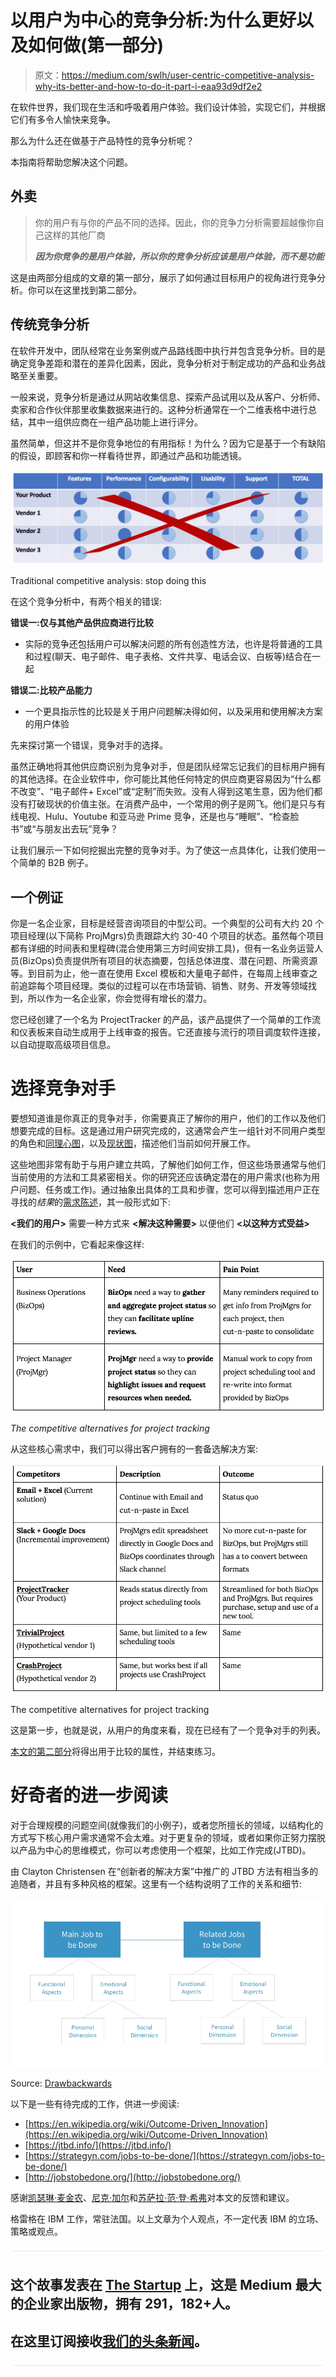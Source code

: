 # 以用户为中心的竞争分析:为什么更好以及如何做(第一部分)

> 原文：<https://medium.com/swlh/user-centric-competitive-analysis-why-its-better-and-how-to-do-it-part-i-eaa93d9df2e2>

在软件世界，我们现在生活和呼吸着用户体验。我们设计体验，实现它们，并根据它们有多令人愉快来竞争。

那么为什么还在做基于产品特性的竞争分析呢？

本指南将帮助您解决这个问题。

## 外卖

> 你的用户有与你的产品不同的选择。因此，你的竞争力分析需要超越像你自己这样的其他厂商
> 
> ***因为你竞争的是用户体验，所以你的竞争分析应该是用户体验，而不是功能***

这是由两部分组成的文章的第一部分，展示了如何通过目标用户的视角进行竞争分析。你可以在这里找到第二部分。

## **传统竞争分析**

在软件开发中，团队经常在业务案例或产品路线图中执行并包含竞争分析。目的是确定竞争差距和潜在的差异化因素，因此，竞争分析对于制定成功的产品和业务战略至关重要。

一般来说，竞争分析是通过从网站收集信息、探索产品试用以及从客户、分析师、卖家和合作伙伴那里收集数据来进行的。这种分析通常在一个二维表格中进行总结，其中一组供应商在一组产品功能上进行评分。

虽然简单，但这并不是你竞争地位的有用指标！为什么？因为它是基于一个有缺陷的假设，即顾客和你一样看待世界，即通过产品和功能透镜。

![](img/e99a563a2069c823d6e6609390a78d3e.png)

Traditional competitive analysis: stop doing this

在这个竞争分析中，有两个相关的错误:

**错误一:仅与其他产品供应商进行比较**

*   实际的竞争还包括用户可以解决问题的所有创造性方法，也许是将普通的工具和过程(聊天、电子邮件、电子表格、文件共享、电话会议、白板等)结合在一起

**错误二:比较产品能力**

*   一个更具指示性的比较是关于用户问题解决得如何，以及采用和使用解决方案的用户体验

先来探讨第一个错误，竞争对手的选择。

虽然正确地将其他供应商识别为竞争对手，但是团队经常忘记我们的目标用户拥有的其他选择。在企业软件中，你可能比其他任何特定的供应商更容易因为“什么都不改变”、“电子邮件+ Excel”或“定制”而失败。没有人得到这笔生意，因为他们都没有打破现状的价值主张。在消费产品中，一个常用的例子是网飞。他们是只与有线电视、Hulu、Youtube 和亚马逊 Prime 竞争，还是也与“睡眠”、“检查脸书”或“与朋友出去玩”竞争？

让我们展示一下如何挖掘出完整的竞争对手。为了使这一点具体化，让我们使用一个简单的 B2B 例子。

## 一个例证

你是一名企业家，目标是经营咨询项目的中型公司。一个典型的公司有大约 20 个项目经理(以下简称 ProjMgrs)负责跟踪大约 30-40 个项目的状态。虽然每个项目都有详细的时间表和里程碑(混合使用第三方时间安排工具)，但有一名业务运营人员(BizOps)负责提供所有项目的状态摘要，包括总体进度、潜在问题、所需资源等。到目前为止，他一直在使用 Excel 模板和大量电子邮件，在每周上线审查之前追踪每个项目经理。类似的过程可以在市场营销、销售、财务、开发等领域找到，所以作为一名企业家，你会觉得有增长的潜力。

您已经创建了一个名为 ProjectTracker 的产品，该产品提供了一个简单的工作流和仪表板来自动生成用于上线审查的报告。它还直接与流行的项目调度软件连接，以自动提取高级项目信息。

# 选择竞争对手

要想知道谁是你真正的竞争对手，你需要真正了解你的用户，他们的工作以及他们想要完成的目标。这是通过用户研究完成的，这通常会产生一组针对不同用户类型的角色和[同理心图](https://www.ibm.com/design/thinking/activities/empathy-map)，以及[现状图](https://www.ibm.com/design/thinking/activities/scenario-map)，描述他们当前如何开展工作。

这些地图非常有助于与用户建立共鸣，了解他们如何工作，但这些场景通常与他们当前使用的方法和工具紧密相关。你的研究还应该确定潜在的用户需求(也称为用户问题、任务或工作)。通过抽象出具体的工具和步骤，您可以得到描述用户正在寻找的*结果*的[需求陈述](https://www.ibm.com/design/thinking/activities/needs-statements)，其一般形式如下:

**<我们的用户>** 需要一种方式来 **<解决这种需要>** 以便他们 **<以这种方式受益>**

在我们的示例中，它看起来像这样:

![](img/fce26a06f8d71a229a4ed897c5f2d776.png)

*The competitive alternatives for project tracking*

从这些核心需求中，我们可以得出客户拥有的一套备选解决方案:

![](img/70c1f602bb06a7131f90d733d5673b08.png)

The competitive alternatives for project tracking

这是第一步，也就是说，从用户的角度来看，现在已经有了一个竞争对手的列表。

[本文的第二部分](/@greger_ottosson/user-centric-competitive-analysis-why-its-better-and-how-to-do-it-part-ii-3c66866e5f15)将得出用于比较的属性，并结束练习。

# 好奇者的进一步阅读

对于合理规模的问题空间(就像我们的小例子)，或者您所擅长的领域，以结构化的方式写下核心用户需求通常不会太难。对于更复杂的领域，或者如果你正努力摆脱以产品为中心的思维模式，你可以考虑使用一个框架，比如工作完成(JTBD)。

由 Clayton Christensen 在“创新者的解决方案”中推广的 JTBD 方法有相当多的追随者，并且有多种风格的框架。这里有一个结构说明了工作的关系和细节:

![](img/ab61d3f1b07d0f3bf7e998a04d796af4.png)

Source: [Drawbackwards](https://design.org/blog/the-wrong-and-right-way-to-build-an-mvp/)

以下是一些有待完成的工作，供进一步阅读:

*   [https://en.wikipedia.org/wiki/Outcome-Driven_Innovation](https://en.wikipedia.org/wiki/Outcome-Driven_Innovation)
*   [https://jtbd.info/](https://jtbd.info/)
*   [https://strategyn.com/jobs-to-be-done/](https://strategyn.com/jobs-to-be-done/)
*   [http://jobstobedone.org/](http://jobstobedone.org/)

感谢[凯瑟琳·麦金农](https://www.linkedin.com/in/kmckinnon/)、[尼克·加尔](https://www.linkedin.com/in/nickgall/)和[苏萨拉·范·登·希弗](https://www.linkedin.com/in/susaravandenheever/)对本文的反馈和建议。

格雷格在 IBM 工作，常驻法国。以上文章为个人观点，不一定代表 IBM 的立场、策略或观点。

![](img/731acf26f5d44fdc58d99a6388fe935d.png)

## 这个故事发表在 [The Startup](https://medium.com/swlh) 上，这是 Medium 最大的企业家出版物，拥有 291，182+人。

## 在这里订阅接收[我们的头条新闻](http://growthsupply.com/the-startup-newsletter/)。

![](img/731acf26f5d44fdc58d99a6388fe935d.png)